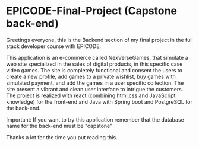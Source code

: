# EPICODE-Final-Project (Capstone back-end)
Greetings everyone, this is the Backend section of my final project in the full stack developer course with EPICODE.

This application is an e-commerce called NexVerseGames, that simulate a web site specialized in the sales of digital products, in this specific case video games. The site is completely functional and consent the users to create a new profile, add games to a private wishlist, buy games with simulated payment, and add the games in a user specific collection. The site present a vibrant and clean user interface to intrigue the customers. The project is realized with react (combining html,css and JavaScript knowledge) for the front-end and Java with Spring boot and PostgreSQL for the back-end. 

Important: If you want to try this application remember that the database name for the back-end must be "capstone"

Thanks a lot for the time you put reading this. 


  
